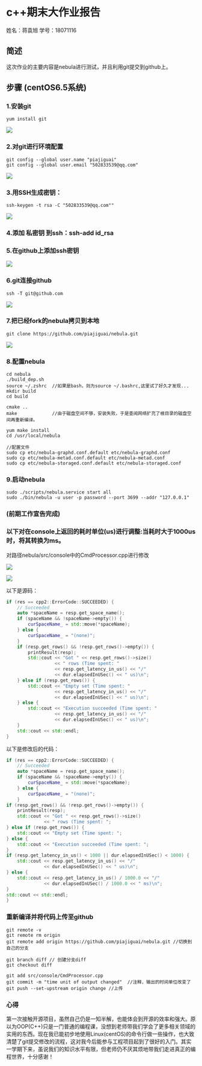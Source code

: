 # c++期末大作业报告
姓名：蒋袁旭 
学号：18071116

## 简述 
这次作业的主要内容是nebula进行测试，并且利用git提交到github上。 

## 步骤 (centOS6.5系统)
### 1.安装git
```
yum install git 
```
![](https://github.com/piajiguai/report/blob/master/p1.png)

### 2.对git进行环境配置
```
git config --global user.name "piajiguai"
git config --global user.email "502833539@qq.com"
```
![](https://github.com/piajiguai/report/blob/master/p2.png)

### 3.用SSH生成密钥：
```
ssh-keygen -t rsa -C "502833539@qq.com""
```
![](https://github.com/piajiguai/report/blob/master/p3.png)
 
### 4.添加 私密钥 到ssh：ssh-add id_rsa
 
### 5.在github上添加ssh密钥
![](https://github.com/piajiguai/report/blob/master/p4.png)

### 6.git连接github
```
ssh -T git@github.com
```
![](https://github.com/piajiguai/report/blob/master/p5.png)

### 7.把已经fork的nebula拷贝到本地
```
git clone https://github.com/piajiguai/nebula.git
```
![](https://github.com/piajiguai/report/blob/master/p6.png)

### 8.配置nebula
```
cd nebula
./build_dep.sh
source ~/.zshrc  //如果是bash，则为source ~/.bashrc,这里试了好久才发现...
mkdir build
cd build

cmake ..
make             //由于磁盘空间不够，安装失败，于是查阅网络扩充了根目录的磁盘空间再重新编译。 

yum make install 
cd /usr/local/nebula

//配置文件
sudo cp etc/nebula-graphd.conf.default etc/nebula-graphd.conf
sudo cp etc/nebula-metad.conf.default etc/nebula-metad.conf
sudo cp etc/nebula-storaged.conf.default etc/nebula-storaged.conf
```

### 9.启动nebula
```
sudo ./scripts/nebula.service start all
sudo ./bin/nebula -u user -p password --port 3699 --addr "127.0.0.1"
```

### (前期工作宣告完成)
### 以下对在console上返回的耗时单位(us)进行调整:当耗时大于1000us时，将其转换为ms。

对路径nebula/src/console中的CmdProcessor.cpp进行修改 

![](https://github.com/piajiguai/report/blob/master/p7.png)

![](https://github.com/piajiguai/report/blob/master/p8.png)

以下是源码：
```cpp
if (res == cpp2::ErrorCode::SUCCEEDED) {
    // Succeeded
    auto *spaceName = resp.get_space_name();
    if (spaceName && !spaceName->empty()) {
        curSpaceName_ = std::move(*spaceName);
    } else {
        curSpaceName_ = "(none)";
    }
    if (resp.get_rows() && !resp.get_rows()->empty()) {
        printResult(resp);
        std::cout << "Got " << resp.get_rows()->size()
                  << " rows (Time spent: "
                  << resp.get_latency_in_us() << "/"
                  << dur.elapsedInUSec() << " us)\n";
    } else if (resp.get_rows()) {
        std::cout << "Empty set (Time spent: "
                  << resp.get_latency_in_us() << "/"
                  << dur.elapsedInUSec() << " us)\n";
    } else {
        std::cout << "Execution succeeded (Time spent: "
                  << resp.get_latency_in_us() << "/"
                  << dur.elapsedInUSec() << " us)\n";
    }
    std::cout << std::endl;
}
```

以下是修改后的代码：
```cpp
if (res == cpp2::ErrorCode::SUCCEEDED) {
    // Succeeded
    auto *spaceName = resp.get_space_name();
    if (spaceName && !spaceName->empty()) {
        curSpaceName_ = std::move(*spaceName);
    } else {
        curSpaceName_ = "(none)";
    }
if (resp.get_rows() && !resp.get_rows()->empty()) {
    printResult(resp);
    std::cout << "Got " << resp.get_rows()->size()
              << " rows (Time spent: ";
} else if (resp.get_rows()) {
    std::cout << "Empty set (Time spent: ";
} else {
    std::cout << "Execution succeeded (Time spent: ";
}
if (resp.get_latency_in_us() < 1000 || dur.elapsedInUSec() < 1000) {
    std::cout << resp.get_latency_in_us() << "/"
              << dur.elapsedInUSec() << " us)\n";
} else {
    std::cout << resp.get_latency_in_us() / 1000.0 << "/"
              << dur.elapsedInUSec() / 1000.0 << " ms)\n";
} 
std::cout << std::endl;
}
```


### 重新编译并将代码上传至github
```
git remote -v 
git remote rm origin 
git remote add origin https://github.com/piajiguai/nebula.git //切换到自己的分支

git branch diff // 创建分支diff
git checkout diff

git add src/console/CmdProcessor.cpp 
git commit -m "time unit of output changed"  //注释，输出的时间单位改变了
git push --set-upstream origin change //上传
```


 ### 心得
   第一次接触开源项目，虽然自己仍是一知半解，也能体会到开源的效率和强大。原以为OOP(C++)只是一门普通的编程课，没想到老师带我们学会了更多相关领域的实用的东西。现在我已能初步地使用Linux(centOS)的命令行做一些操作，也大致清楚了git提交修改的流程，这对我今后能参与工程项目起到了很好的入门。其实一学期下来，虽说我们的知识水平有限，但老师仍不厌其烦地带我们走进真正的编程世界，十分感谢！

